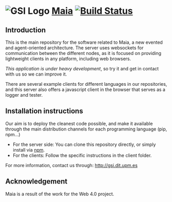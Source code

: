 ![GSI Logo](http://gsi.dit.upm.es/templates/jgsi/images/logo.png)
[Maia](http://gsi.dit.upm.es) 
[![Build Status](https://travis-ci.org/gsi-upm/Maia.svg?branch=master)](https://travis-ci.org/gsi-upm/Maia)
==================================

Introduction
---------------------
This is the main repository for the software related to Maia, a new evented and agent-oriented architecture. The server uses websockets for communication between the different nodes, as it is focused on providing lightweight clients in any platform, including web browsers.

*This application is under heavy development*, so try it and get in contact with us so we can improve it.

There are several example clients for different languages in our repositories, and this server also offers a javascript client in the browser that serves as a logger and tester.

Installation instructions
------------------------------
Our aim is to deploy the cleanest code possible, and make it available through the main distribution channels for each programming language (pip, npm...)

* For the server side: You can clone this repository directly, or simply install via [npm](https://npmjs.org/).
* For the clients: Follow the specific instructions in the client folder.

For more information, contact us through: http://gsi.dit.upm.es

Acknowledgement
---------------
Maia is a result of the work for the Web 4.0 project.
